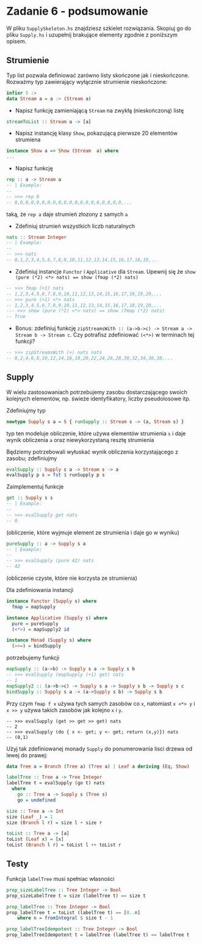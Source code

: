 # Zadanie 6 - podsumowanie

W pliku `SupplySkeleton.hs` znajdziesz szkielet rozwiązania. Skopiuj go do pliku `Supply.hs` i uzupełnij brakujące elementy zgodnie z poniższym opisem.

## Strumienie

Typ list pozwala definiować zarówno listy skończone jak i nieskończone.
Rozważmy typ zawierający wyłącznie strumienie nieskończone:

``` haskell
infixr 5 :>
data Stream a = a :> (Stream a)
```

* Napisz funkcję zamieniającą `Stream` na zwykłą (nieskończoną) listę

``` haskell
streamToList :: Stream a -> [a]
```

* Napisz instancję klasy `Show`, pokazującą pierwsze 20 elementów strumiena

``` haskell
instance Show a => Show (Stream  a) where
...
```

* Napisz funkcję

``` haskell
rep :: a -> Stream a
-- | Example:
--
-- >>> rep 0
-- 0,0,0,0,0,0,0,0,0,0,0,0,0,0,0,0,0,0,0,0,...
```

taką, że `rep a` daje strumień złozony z samych `a`

* Zdefiniuj strumień wszystkich liczb naturalnych

``` haskell
nats :: Stream Integer
-- | Example:
--
-- >>> nats
-- 0,1,2,3,4,5,6,7,8,9,10,11,12,13,14,15,16,17,18,19,...
```

* Zdefiniuj instancje `Functor` i `Applicative` dla `Stream`. Upewnij się że `show (pure (*2) <*> nats) == show (fmap (*2) nats)`

``` haskell
-- >>> fmap (+1) nats
-- 1,2,3,4,5,6,7,8,9,10,11,12,13,14,15,16,17,18,19,20,...
-- >>> pure (+1) <*> nats
-- 1,2,3,4,5,6,7,8,9,10,11,12,13,14,15,16,17,18,19,20,...
--- >>> show (pure (*2) <*> nats) == show (fmap (*2) nats)
-- True
```

* Bonus: zdefiniuj funkcję `zipStreamsWith :: (a->b->c) -> Stream a -> Stream b -> Stream c`. Czy potrafisz zdefiniować `(<*>)` w terminach tej funkcji?

``` haskell
-- >>> zipStreamsWith (+) nats nats
-- 0,2,4,6,8,10,12,14,16,18,20,22,24,26,28,30,32,34,36,38,...
```

## Supply

W wielu zastosowaniach potrzebujemy zasobu dostarczającego swoich kolejnych elementów, np. świeże identyfikatory, liczby pseudolosowe itp.

Zdefiniujmy typ

``` haskell
newtype Supply s a = S { runSupply :: Stream s -> (a, Stream s) }
```

typ ten modeluje obliczenie, które używa elementów strumienia `s` i daje wynik obliczenia `a` oraz niewykorzystaną resztę strumienia

Będziemy potrzebowali wyłuskać wynik obliczenia korzystającego z zasobu; zdefiniujmy

``` haskell
evalSupply :: Supply s a -> Stream s -> a
evalSupply p s = fst $ runSupply p s
```

Zaimplementuj funkcje

``` haskell
get :: Supply s s
-- | Example:
--
-- >>> evalSupply get nats
-- 0
```

(obliczenie, które wyjmuje element ze strumienia i daje go w wyniku)

``` haskell
pureSupply :: a -> Supply s a
-- | Example:
--
-- >>> evalSupply (pure 42) nats
-- 42
```

(obliczenie czyste, które nie korzysta ze strumienia)

Dla zdefiniowania instancji

``` haskell
instance Functor (Supply s) where
  fmap = mapSupply

instance Applicative (Supply s) where
  pure = pureSupply
  (<*>) = mapSupply2 id

instance Monad (Supply s) where
  (>>=) = bindSupply
```

potrzebujemy funkcji

``` haskell
mapSupply :: (a->b) -> Supply s a -> Supply s b
-- >>> evalSupply (mapSupply (+1) get) nats
-- 1
mapSupply2 :: (a->b->c) -> Supply s a -> Supply s b -> Supply s c
bindSupply :: Supply s a -> (a->Supply s b) -> Supply s b
```

Przy czym `fmap f x` używa tych samych zasobów co `x`, 
natomiast `x <*> y` i  `x >> y` używa takich zasobów jak kolejno `x` i `y`.

```
-- >>> evalSupply (get >> get >> get) nats
-- 2
-- >>> evalSupply (do { x <- get; y <- get; return (x,y)}) nats
-- (0,1)
```

Użyj tak zdefiniowanej monady `Supply` do ponumerowania lisci drzewa od lewej do prawej:

``` haskell
data Tree a = Branch (Tree a) (Tree a) | Leaf a deriving (Eq, Show)

labelTree :: Tree a -> Tree Integer
labelTree t = evalSupply (go t) nats
  where
    go :: Tree a -> Supply s (Tree s)
    go = undefined

size :: Tree a -> Int
size (Leaf _) = 1
size (Branch l r) = size l + size r

toList :: Tree a -> [a]
toList (Leaf x) = [x]
toList (Branch l r) = toList l ++ toList r
```

## Testy

Funkcja `labelTree` musi spełniac własności

``` haskell
prop_sizeLabelTree :: Tree Integer -> Bool
prop_sizeLabelTree t = size (labelTree t) == size t

prop_labelTree :: Tree Integer -> Bool
prop_labelTree t = toList (labelTree t) == [0..n]
    where n = fromIntegral $ size t - 1

prop_labelTreeIdempotent :: Tree Integer -> Bool
prop_labelTreeIdempotent t = labelTree (labelTree t) == labelTree t
```
